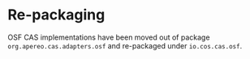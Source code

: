 # Re-packaging

OSF CAS implementations have been moved out of package `org.apereo.cas.adapters.osf` and re-packaged under `io.cos.cas.osf`.
